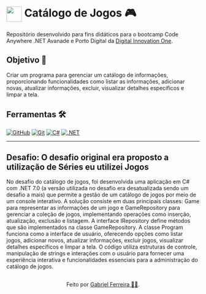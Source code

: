 <h1>
    <a href="https://www.dio.me/">
     <img align="center" width="40px" src="https://hermes.digitalinnovation.one/assets/diome/logo-minimized.png"></a>
    <span> Catálogo de Jogos 🎮</span>
</h1>

Repositório desenvolvido para fins didáticos para o bootcamp Code Anywhere .NET Avanade e Porto Digital da [Digital Innovation One](https://www.dio.me/).

## Objetivo 🎯
Criar um programa para gerenciar um catálogo de informações, proporcionando funcionalidades como listar as informações, adicionar novas, atualizar informações, excluir, visualizar detalhes específicos e limpar a tela.

## Ferramentas 🛠️
[![GitHub](https://img.shields.io/badge/GitHub-000?style=for-the-badge&logo=github&logoColor=30A3DC)](https://docs.github.com/)
[![Git](https://img.shields.io/badge/Git-000?style=for-the-badge&logo=git&logoColor=E94D5F)](https://git-scm.com/doc)
[![C#](https://img.shields.io/badge/C%23-239120?style=for-the-badge&logo=c-sharp&logoColor=white)](https://git-scm.com/doc)
[![.NET](https://img.shields.io/badge/.NET-512BD4?style=for-the-badge&logo=dotnet&logoColor=white)](https://git-scm.com/doc)



---
##  Desafio: O desafio original era proposto a utilização de Séries eu utilizei Jogos

No desafio do catálogo de jogos, foi desenvolvida uma aplicação em C# com .NET 7.0 (a versão utilizada no desafio era desatualizada sendo um desafio a mais) que permite a gestão de um catálogo de jogos por meio de um console interativo. 
A solução consiste em duas principais classes: Game para representar as informações de um jogo e GameRepository para gerenciar a coleção de jogos, implementando operações como inserção, atualização, exclusão e listagem. 
A interface IRepository define métodos que são implementados na classe GameRepository. 
A classe Program funciona como a interface de usuário, oferecendo opções como listar jogos, adicionar novos, atualizar informações, excluir jogos, visualizar detalhes específicos e limpar a tela. 
O código utiliza estruturas de controle, manipulação de strings e interações com o usuário para fornecer uma experiência interativa e funcionalidades essenciais para a administração do catálogo de jogos.


##
<div align="center">Feito por <a href="https://github.com/GabrielBhain">Gabriel Ferreira 🕵🏻</a>.</div>
